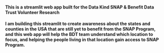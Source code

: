 #### This is a streamlit web app built for the Data Kind SNAP & Benefit Data Trust Volunteer Research 

#### I am building this streamlit to create awareness about the states and counties in the USA that are still yet to benefit from the SNAP Program, and this web app will help the BDT team understand which location to focus, and helping the people living in that location gain access to SNAP Program.

